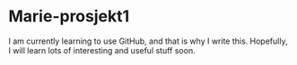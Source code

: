 # Marie-prosjekt1

I am currently learning to use GitHub, and that is why I write this. Hopefully, I will learn lots of interesting and useful stuff soon.
